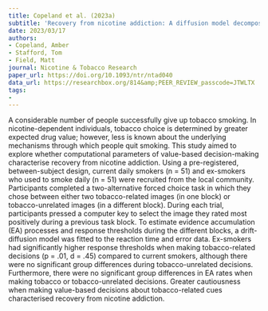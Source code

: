 ```yaml
---
title: Copeland et al. (2023a)
subtitle: 'Recovery from nicotine addiction: A diffusion model decomposition of value-based decision-making in current smokers and ex-smokers'
date: 2023/03/17
authors:
- Copeland, Amber
- Stafford, Tom
- Field, Matt
journal: Nicotine & Tobacco Research
paper_url: https://doi.org/10.1093/ntr/ntad040
data_url: https://researchbox.org/814&amp;PEER_REVIEW_passcode=JTWLTX
tags:
-
---
```


A considerable number of people successfully give up tobacco smoking. In nicotine-dependent individuals, tobacco choice is determined by greater expected drug value; however, less is known about the underlying mechanisms through which people quit smoking. This study aimed to explore whether computational parameters of value-based decision-making characterise recovery from nicotine addiction. Using a pre-registered, between-subject design, current daily smokers (n = 51) and ex-smokers who used to smoke daily (n = 51) were recruited from the local community. Participants completed a two-alternative forced choice task in which they chose between either two tobacco-related images (in one block) or tobacco-unrelated images (in a different block). During each trial, participants pressed a computer key to select the image they rated most positively during a previous task block. To estimate evidence accumulation (EA) processes and response thresholds during the different blocks, a drift-diffusion model was fitted to the reaction time and error data. Ex-smokers had significantly higher response thresholds when making tobacco-related decisions (p = .01, d = .45) compared to current smokers, although there were no significant group differences during tobacco-unrelated decisions. Furthermore, there were no significant group differences in EA rates when making tobacco or tobacco-unrelated decisions. Greater cautiousness when making value-based decisions about tobacco-related cues characterised recovery from nicotine addiction.
